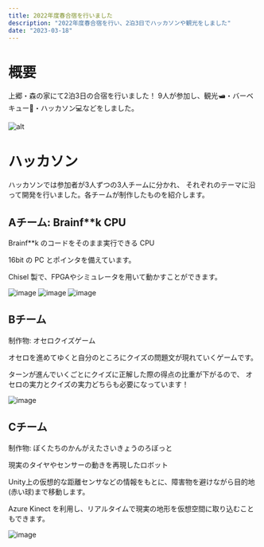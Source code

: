 ```yaml
---
title: 2022年度春合宿を行いました
description: "2022年度春合宿を行い、2泊3日でハッカソンや観光をしました"
date: "2023-03-18"
---
```


# 概要

上郷・森の家にて2泊3日の合宿を行いました！
9人が参加し、観光🛥️・バーベキュー🍖・ハッカソン💻などをしました。

![alt](./)

# ハッカソン

ハッカソンでは参加者が3人ずつの3人チームに分かれ、
それぞれのテーマに沿って開発を行いました。各チームが制作したものを紹介します。

## Aチーム: Brainf**k CPU

Brainf**k のコードをそのまま実行できる CPU


16bit の PC とポインタを備えています。

Chisel 製で、FPGAやシミュレータを用いて動かすことができます。

![image](https://user-images.githubusercontent.com/84656786/229325279-3bd83d43-105a-47de-bd0a-24dbb2662d80.png)
![image](https://user-images.githubusercontent.com/84656786/229325299-b41100e5-9cfd-4bce-9737-b41f080885ad.png)
![image](https://user-images.githubusercontent.com/84656786/229325312-4bde1a92-5b63-4ed7-a48c-0ada7b67b166.png)

## Bチーム

制作物: オセロクイズゲーム

オセロを進めてゆくと自分のところにクイズの問題文が現れていくゲームです。

ターンが進んでいくごとにクイズに正解した際の得点の比重が下がるので、
オセロの実力とクイズの実力どちらも必要になっています！

![image](https://user-images.githubusercontent.com/84656786/229325377-3afa474e-d6ff-4266-94f6-a903a930dda0.png)

## Cチーム

制作物: ぼくたちのかんがえたさいきょうのろぼっと

現実のタイヤやセンサーの動きを再現したロボット

Unity上の仮想的な距離センサなどの情報をもとに、障害物を避けながら目的地(赤い球)まで移動します。

Azure Kinect を利用し、リアルタイムで現実の地形を仮想空間に取り込むこともできます。

![image](https://user-images.githubusercontent.com/84656786/229325386-690014f6-eab7-423e-ac6b-ce7887858433.png)


